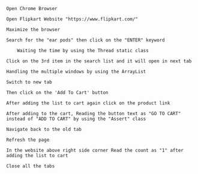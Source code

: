 
	Open Chrome Browser
		
	Open Flipkart Website "https://www.flipkart.com/"
		
	Maximize the browser
	
	Search for the "ear pods" then click on the "ENTER" keyword
		
        Waiting the time by using the Thread static class
		
	Click on the 3rd item in the search list and it will open in next tab
		
	Handling the multiple windows by using the ArrayList
		
	Switch to new tab
		
	Then click on the 'Add To Cart' button
	
	After adding the list to cart again click on the product link
		
	After adding to the cart, Reading the button text as "GO TO CART" instead of "ADD TO CART" by using the "Assert" class
	
	Navigate back to the old tab
	
	Refresh the page
		
	In the website above right side corner Read the count as "1" after adding the list to cart
      
	Close all the tabs
		
